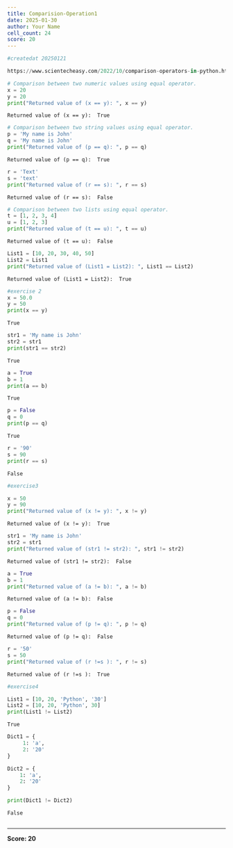 ```yaml
---
title: Comparision-Operation1
date: 2025-01-30
author: Your Name
cell_count: 24
score: 20
---
```


```python
#createdat 20250121
```


```python
https://www.scientecheasy.com/2022/10/comparison-operators-in-python.html/
```


```python
# Comparison between two numeric values using equal operator.
x = 20
y = 20
print("Returned value of (x == y): ", x == y)
```

    Returned value of (x == y):  True



```python
# Comparison between two string values using equal operator.
p = 'My name is John'
q = 'My name is John'
print("Returned value of (p == q): ", p == q)
```

    Returned value of (p == q):  True



```python
r = 'Text'
s = 'text'
print("Returned value of (r == s): ", r == s)
```

    Returned value of (r == s):  False



```python
# Comparison between two lists using equal operator.
t = [1, 2, 3, 4]
u = [1, 2, 3]
print("Returned value of (t == u): ", t == u)
```

    Returned value of (t == u):  False



```python
List1 = [10, 20, 30, 40, 50]
List2 = List1
print("Returned value of (List1 = List2): ", List1 == List2)

```

    Returned value of (List1 = List2):  True



```python
#exercise 2
x = 50.0
y = 50
print(x == y)
```

    True



```python
str1 = 'My name is John'
str2 = str1
print(str1 == str2)
```

    True



```python
a = True
b = 1
print(a == b)
```

    True



```python
p = False
q = 0
print(p == q)
```

    True



```python
r = '90'
s = 90
print(r == s)
```

    False



```python
#exercise3
```


```python
x = 50
y = 90
print("Returned value of (x != y): ", x != y)
```

    Returned value of (x != y):  True



```python
str1 = 'My name is John'
str2 = str1
print("Returned value of (str1 != str2): ", str1 != str2)

```

    Returned value of (str1 != str2):  False



```python
a = True
b = 1
print("Returned value of (a != b): ", a != b)

```

    Returned value of (a != b):  False



```python
p = False
q = 0
print("Returned value of (p != q): ", p != q)

```

    Returned value of (p != q):  False



```python
r = '50'
s = 50
print("Returned value of (r !=s ): ", r != s)
```

    Returned value of (r !=s ):  True



```python
#exercise4
```


```python
List1 = [10, 20, 'Python', '30']
List2 = [10, 20, 'Python', 30]
print(List1 != List2)
```

    True



```python
Dict1 = {
     1: 'a',
     2: '20'
}
```


```python
Dict2 = {
    1: 'a',
    2: '20'
}
```


```python
print(Dict1 != Dict2)
```

    False



```python

```


---
**Score: 20**